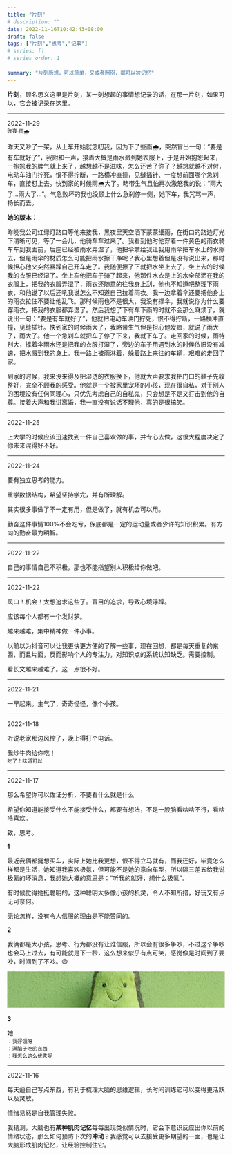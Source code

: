 ```yaml
---
title: "片刻"
# description: ""
date: 2022-11-16T10:42:43+08:00
draft: false
tags: ["片刻","思考","记事"]
# series: []
# series_order: 1

summary: "片刻所想，可以简单，又或者囫囵，都可以被记忆"
---
```


**片刻**，顾名思义这里是片刻，某一刻想起的事情想记录的话，在那一片刻，如果可以，它会被记录在这里。

---

2022-11-29  
<small>昨夜·雨🌧️</small>

昨天又吵了一架，从上车开始就念叨我，因为下了些雨🌧️，突然冒出一句：“要是有车就好了”，我附和一声，接着大概是雨水溅到她衣服上，于是开始抱怨起来，一抱怨我的脾气就上来了，越想越不是滋味，怎么还苦了你了？越想就越不对付，电动车油门拧死，恨不得拧断，一路横冲直撞，见缝插针、一度想前面哪个急刹车，直接怼上去。快到家的时候雨🌧️大了。略带生气且怕再次激怒我的说：“雨大了…雨大了…”。气急败坏的我也没顾上什么急刹停一侧，她下车，我咒骂一声，扬长而去。

**她的版本：**

昨晚我公司红绿灯路口等他来接我，黑夜里天空洒下蒙蒙细雨，在街口的路边灯光下清晰可见，等了一会儿，他骑车车过来了。我看到他时他穿着一件黄色的雨衣骑车车到我面前，后座已经被雨水弄湿了，他把伞拿给我让我用雨伞把车水上的水擦去，但是雨伞的材质怎么可能把雨水擦干净呢？我心里想着但是没有说出来，那时候担心他又突然暴躁自己开车走了。我随便擦了下就把水坐上去了，坐上去的时候我的衣服已经湿了。坐上车他把车子骑了起来，他那件水衣是上的水全部洒在我的衣服上，把我的衣服弄湿了，雨衣还随意的往我身上刮，他也不知道吧整理下雨衣，和他说了以后还吼我说怎么不知道自己拉着雨衣。我一边拿着伞还要把他身上的雨衣拉住不要让他乱飞。那时候雨也不是很大，我没有撑伞，我就说你为什么要穿雨衣，把我的衣服都弄湿了。然后我想了下有车下雨的时就不会那么麻烦了，就说出一句：“要是有车就好了”，他就把电动车油门拧死，恨不得拧断，一路横冲直撞，见缝插针。快到家的时候雨大了，我略带生气但是担心他发疯，就说了雨大了，雨大了。他一个急刹车就把车子停了下来，我就下车了。走回家的时候，雨特别大，撑着伞雨水还是把我的衣服打湿了，旁边的车子用遇到水的时候依旧没有减速，把水溅到我的身上。我一路上被雨淋着，躲着路上来往的车辆，艰难的走回了家。

到家的时候，我来没来得及把湿透的衣服换下，他就大声要求我把门口的鞋子先收整好，完全不顾我的感受。他就是一个被家里宠坏的小孩，现在很自私，对于别人的困境没有任何同理心，只优先考虑自己的自私鬼，只会想是不是又打击到他的自尊。接着大声和我讲离婚，我一直没有说话不理他，真的是很搞笑。

---

2022-11-25

上大学的时候应该迅速找到一件自己喜欢做的事，并专心去做，这很大程度决定了你未来混得好不好。

---

2022-11-24

要有独立思考的能力。

重学数据结构，希望坚持学完，并有所理解。

其实很多事做了不一定有用，但是做了，就有机会可以用。

勤奋这件事情100%不会吃亏，保底都是一定的运动量或者少许的知识积累。有方向的勤奋最为明智。

---

2022-11-22

自己的事情自己不积极，那也不能指望别人积极给你做吧。

---

2022-11-22

风口！机会！太想追求这些了。盲目的追求，导致心境浮躁。

应该每个人都有一个发财梦。

越来越难，集中精神做一件小事。

以前以为抖音可以让我更快更方便的了解一些事，现在回想，都是每天重复的东西，而且片面，反而影响个人的专注力，对知识点的系统认知缺乏。需要控制。

看长文越来越难了。这一点很不好。

---

2022-11-21

一早起来。生气了，奇奇怪怪，像个小孩。

---

2022-11-18

听说老家那边风控了，晚上得打个电话。

我炒牛肉给你吃！  
<small>吃了！味道可以</small>

---

2022-11-17

那么希望你可以佐证分析，不要看什么就是什么

希望你知道能接受什么不能接受什么，都要有想法，不是一股脑看啥啥不行，看啥啥喜欢。

致，思考。

**1**

最近我俩都挺想买车，实际上她比我更想，恨不得立马就有，而我还好，毕竟怎么样都是生活，她知道我喜欢极氪，但可能不是她的意向车型，所以隔三差五给我说极氪的坏消息，我想她大概的意思是：“听我的就好，想什么极氪”。

有时候觉得她挺聪明的，这种聪明大多像小孩的机灵，令人不知所措，好玩又有点无可奈何。

无论怎样，没有令人信服的理由是不能赞同的。

**2**

我俩都是大小孩，思考、行为都没有让谁信服，所以会有很多争吵，不过这个争吵也会马上过去，有可能就是下一秒，这么想来似乎有点可笑，感觉像是时间到了要吵，时间到了不吵。😄

![Happy](20221117-1.jpg "on [Unsplash](https://unsplash.com/)")

**3**

她  
<small>：我好饿呀</small>  
<small>：满脑子吃的东西</small>  
<small>：我怎么这么优秀呢</small>

---

2022-11-16

每天逼自己写点东西，有利于梳理大脑的思维逻辑，长时间训练它可以变得更活跃以及灵敏。

情绪易怒是自我管理失败。

我猜测，大脑也有**某种肌肉记忆**每每出现类似情况时，它会下意识反应出你以前的情绪状态，那么如何预防下次的**冲动**？我感觉可以去接受更多期望的一面，也是让大脑形成肌肉记忆，让经验控制住它。


